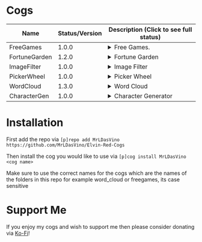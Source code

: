 # Cogs
| Name           | Status/Version   | Description (Click to see full status)                                                                                                                                                                                                                                         |
|----------------|------------------|--------------------------------------------------------------------------------------------------------------------------------------------------------------------------------------------------------------------------------------------------------------------------------|
| FreeGames      | 1.0.0            | <details><summary>Free Games.</summary>Notifies a configurable role when new giveaways appear on GamerPower using rich embeds.</details>                                                                                                                                       |
| FortuneGarden  | 1.2.0            | <details><summary>Fortune Garden</summary>Gain fortune seeds by chatting then plant them and get random rewards when they bloom.</details>                                                                                                                                     |
| ImageFilter    | 1.0.0            | <details><summary>Image Filter</summary>Apply image effects (blur, Rain, etc.) using the Jeyy Image API.</details>                                                                                                                                                             |
| PickerWheel    | 1.0.0            | <details><summary>Picker Wheel</summary>Manage multiple named wheels and spin a random option via an animated spinning-wheel GIF.</details>                                                                                                                                    |
| WordCloud      | 1.3.0            | <details><summary>Word Cloud</summary>Tracks words, Unicode emojis, custom Discord emojis and reactions per-user and per-guild and generates transparent PNG wordclouds.</details>                                                                                             |
| CharacterGen   | 1.0.0            | <details><summary>Character Generator</summary>Generate quirky characters with backstories for roleplay or GM use.</details> 

# Installation

First add the repo via
`[p]repo add MrLDasVino https://github.com/MrLDasVino/Elvin-Red-Cogs`

Then install the cog you would like to use via
`[p]cog install MrLDasVino <cog name>`

Make sure to use the correct names for the cogs which are the names of the folders in this repo for example word_cloud or freegames, its case sensitive

# Support Me

If you enjoy my cogs and wish to support me then please consider donating via [Ko-Fi](https://ko-fi.com/dasvino)!






